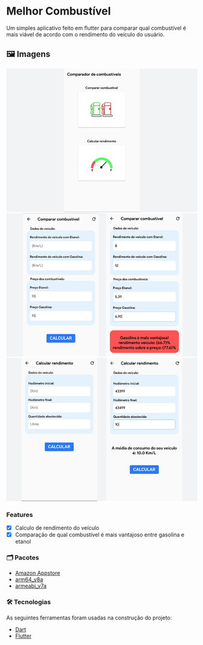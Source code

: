 # Melhor Combustível

Um simples aplicativo feito em flutter para comparar qual combustível é mais viável
de acordo com o rendimento do veículo do usuário.

## 🖼️ Imagens

 <div>
    <img alt="print1" title="#Print 1" src="./images/print1.png" />
    <img alt="print2" title="#Print 2" src="./images/print2.png" />
    <img alt="print3" title="#Print 3" src="./images/print3.png" />
 </div>

### Features

- [x] Calculo de rendimento do veículo
- [x] Comparação de qual combustível é mais vantajoso entre gasolina e etanol

### 🗂 Pacotes
- [Amazon Appstore](https://www.amazon.com.br/dp/B09PJSK7NX/ref=sr_1_1?__mk_pt_BR=%C3%85M%C3%85%C5%BD%C3%95%C3%91&crid=29PBLVKRG2I5J&keywords=comparador+de+combustivel&qid=1641215264&s=mobile-apps&sprefix=comparador+de+combustivel%2Cmobile-apps%2C111&sr=1-1)
- [arm64_v8a](https://github.com/fabriciolima77/comparador_combustivel/blob/master/APK/melhor_comb-arm64-v8a-1.1.0.apk)
- [armeabi_v7a](https://github.com/fabriciolima77/comparador_combustivel/blob/master/APK/melhor_comb-armeabi-v7a-1.1.0.apk)

### 🛠 Tecnologias

As seguintes ferramentas foram usadas na construção do projeto:

- [Dart](https://dart.dev/)
- [Flutter](https://flutter.dev/)
